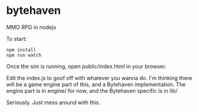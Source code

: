 # bytehaven
 MMO RPG in nodejs

To start:

```
npm install
npm run watch
```

Once the sim is running, open public/index.html in your browser.

Edit the index.js to goof off with whatever you wanna do. I'm thinking there will be a game engine part of this, and a Bytehaven implementation. The engine part is in engine/ for now, and the Bytehaven specific is in lib/

Seriously. Just mess around with this. 
